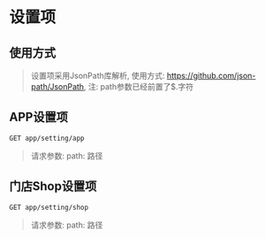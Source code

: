 # 设置项

## 使用方式

> 设置项采用JsonPath库解析, 使用方式: https://github.com/json-path/JsonPath, 注: path参数已经前置了$.字符

## APP设置项

`
GET app/setting/app
`

> 请求参数: path: 路径

## 门店Shop设置项

`
GET app/setting/shop
`

> 请求参数: path: 路径
